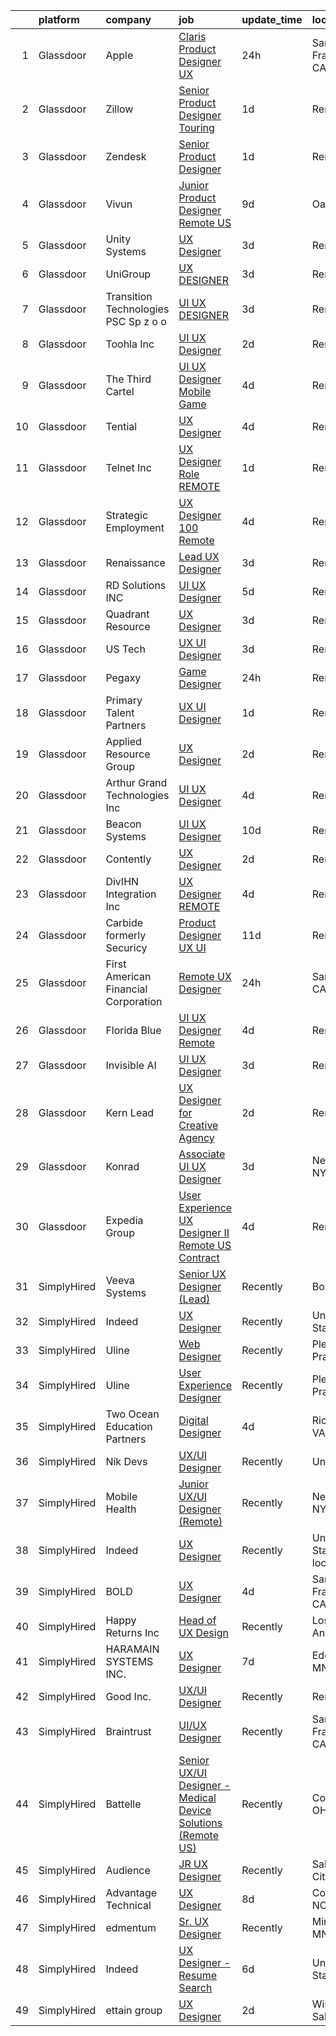 

|    | platform    | company                                | job                                                                                                                                                                                                                                                                                                                                                                                                                                                                                                                                                                                                                                                                                                                                                                                                                                                                                                                                                                                                                                                                                                                                                                                                                                                                   | update_time   | location                   |
|---:|:------------|:---------------------------------------|:----------------------------------------------------------------------------------------------------------------------------------------------------------------------------------------------------------------------------------------------------------------------------------------------------------------------------------------------------------------------------------------------------------------------------------------------------------------------------------------------------------------------------------------------------------------------------------------------------------------------------------------------------------------------------------------------------------------------------------------------------------------------------------------------------------------------------------------------------------------------------------------------------------------------------------------------------------------------------------------------------------------------------------------------------------------------------------------------------------------------------------------------------------------------------------------------------------------------------------------------------------------------|:--------------|:---------------------------|
|  1 | Glassdoor   | Apple                                  | [Claris Product Designer  UX ](https://www.glassdoor.com/partner/jobListing.htm?pos=120&ao=1136043&s=58&guid=000001834f63db708da07795a8f6a142&src=GD_JOB_AD&t=SR&vt=w&cs=1_a2ebe231&cb=1663484288170&jobListingId=1008146904379&jrtk=3-0-1gd7m7mshi6ha801-1gd7m7mt1kbm4800-67dfb014285ebe17-)                                                                                                                                                                                                                                                                                                                                                                                                                                                                                                                                                                                                                                                                                                                                                                                                                                                                                                                                                                         | 24h           | San Francisco, CA          |
|  2 | Glassdoor   | Zillow                                 | [Senior Product Designer   Touring](https://www.glassdoor.com/partner/jobListing.htm?pos=101&ao=1110586&s=58&guid=000001834f63db708da07795a8f6a142&src=GD_JOB_AD&t=SR&vt=w&cs=1_b3ad926d&cb=1663484288168&jobListingId=1008144325455&cpc=334ABAF5D42DC775&jrtk=3-0-1gd7m7mshi6ha801-1gd7m7mt1kbm4800-25b4449923a0cc8b--6NYlbfkN0ANMurRYyPEXg08u6OamUd1Mvhk-zhFSGYIZgoJR86UvYL2v6MoUqae-sD5DnU21vq2x4x0TjVY5_6jF6SD0zqbtHOtfMBwtjZLprNPTWx0qfwni1xMpV19dI_jSHlrzaIVjmCUR2X8Q_nxsAnYS7fB-aB2PRDThqx_8WXL0guR-qTh_w2dQrsFVsu_WvoZJKJuriNG4jDE2nLUXG-utR8qMVfGwxYdvkUTqctRlhYOoh1lC7x1lVmbUixZ7SFoR460yWkEJzgFZlSFIG5R6-1i561BrsCmGgi0FIzBTZAPq6z7qY1xdtCTBtOVcFKbVV6FmoQ2ReRi21fIUsZ2064GeJmO1KpvtH0Gvarx3_YfbAt55xrf1jIv-N_ZY8CI8F5618mfcrAX6Jn6o_ubMcBX1Ja3YXzJOrBpxFw5tJjhYlYD23T8QJ2-MKJxI1iaglMQgp2OHBS-EMa3-5PuiEmRO9dsf4vBxhCEB_aIDQe345v56i54UApZ7-PKFlEe-1BW4KEjbYE2eS9PiBJORzvfXykVva8rnVDyqWKjHXCQDBJcXukd2XGFccePwxkwV-R6SQ0VbJv2fOOD4Q0q9Owd_N_7xSyfMwtnx6ywoSqB-8w_4803mHA7oHyf-BFmik3ywp1umDwMPnzFBNmb2kGwF-MqDiWoMdQjf_FQQRDoTJzNhb90MqGqX9s9TfqAd4MP3a9jmr4PGKpBj1k9biFfDzQaZpK_fIhyXyFZkffYFb9PYVi5-bdnvBgebFjLbTn08ZV118MCcfdst_sZtytmBn1eqy2SIimTaK7Yh2zUNtGod9G1_qIjvl6IlGMkb3uOcYTZgZv5S7TOlpW6f610x8U-kvOdpSRyHOurQ8GdvzcwGnXUtLQyseU4mbq_Rpg%3D) | 1d            | Remote                     |
|  3 | Glassdoor   | Zendesk                                | [Senior Product Designer](https://www.glassdoor.com/partner/jobListing.htm?pos=127&ao=1136043&s=58&guid=000001834f63db708da07795a8f6a142&src=GD_JOB_AD&t=SR&vt=w&cs=1_1574c968&cb=1663484288170&jobListingId=1008146027679&jrtk=3-0-1gd7m7mshi6ha801-1gd7m7mt1kbm4800-5950959f8851b7d5-)                                                                                                                                                                                                                                                                                                                                                                                                                                                                                                                                                                                                                                                                                                                                                                                                                                                                                                                                                                              | 1d            | Remote                     |
|  4 | Glassdoor   | Vivun                                  | [Junior Product Designer  Remote  US ](https://www.glassdoor.com/partner/jobListing.htm?pos=117&ao=1136043&s=58&guid=000001834f63db708da07795a8f6a142&src=GD_JOB_AD&t=SR&vt=w&cs=1_d7c76ef7&cb=1663484288170&jobListingId=1008127814402&jrtk=3-0-1gd7m7mshi6ha801-1gd7m7mt1kbm4800-c9921c1d9ee7bd66-)                                                                                                                                                                                                                                                                                                                                                                                                                                                                                                                                                                                                                                                                                                                                                                                                                                                                                                                                                                 | 9d            | Oakland, CA                |
|  5 | Glassdoor   | Unity Systems                          | [UX Designer](https://www.glassdoor.com/partner/jobListing.htm?pos=124&ao=1136043&s=58&guid=000001834f63db708da07795a8f6a142&src=GD_JOB_AD&t=SR&vt=w&ea=1&cs=1_556348b9&cb=1663484288170&jobListingId=1008140153973&jrtk=3-0-1gd7m7mshi6ha801-1gd7m7mt1kbm4800-a74e59eb3bd2e763-)                                                                                                                                                                                                                                                                                                                                                                                                                                                                                                                                                                                                                                                                                                                                                                                                                                                                                                                                                                                     | 3d            | Remote                     |
|  6 | Glassdoor   | UniGroup                               | [UX DESIGNER](https://www.glassdoor.com/partner/jobListing.htm?pos=110&ao=1136043&s=58&guid=000001834f63db708da07795a8f6a142&src=GD_JOB_AD&t=SR&vt=w&ea=1&cs=1_a8a9017d&cb=1663484288169&jobListingId=1008139470113&jrtk=3-0-1gd7m7mshi6ha801-1gd7m7mt1kbm4800-48079228c1e38b6c-)                                                                                                                                                                                                                                                                                                                                                                                                                                                                                                                                                                                                                                                                                                                                                                                                                                                                                                                                                                                     | 3d            | Remote                     |
|  7 | Glassdoor   | Transition Technologies PSC Sp  z o  o | [UI UX DESIGNER](https://www.glassdoor.com/partner/jobListing.htm?pos=114&ao=1136043&s=58&guid=000001834f63db708da07795a8f6a142&src=GD_JOB_AD&t=SR&vt=w&cs=1_8e67c472&cb=1663484288169&jobListingId=1008139230292&jrtk=3-0-1gd7m7mshi6ha801-1gd7m7mt1kbm4800-56f404522e23ddcc-)                                                                                                                                                                                                                                                                                                                                                                                                                                                                                                                                                                                                                                                                                                                                                                                                                                                                                                                                                                                       | 3d            | Remote                     |
|  8 | Glassdoor   | Toohla Inc                             | [UI UX Designer](https://www.glassdoor.com/partner/jobListing.htm?pos=115&ao=1136043&s=58&guid=000001834f63db708da07795a8f6a142&src=GD_JOB_AD&t=SR&vt=w&ea=1&cs=1_6fd87f66&cb=1663484288169&jobListingId=1008143256104&jrtk=3-0-1gd7m7mshi6ha801-1gd7m7mt1kbm4800-6c29daa58f25bf74-)                                                                                                                                                                                                                                                                                                                                                                                                                                                                                                                                                                                                                                                                                                                                                                                                                                                                                                                                                                                  | 2d            | Remote                     |
|  9 | Glassdoor   | The Third Cartel                       | [UI UX Designer  Mobile Game ](https://www.glassdoor.com/partner/jobListing.htm?pos=118&ao=1136043&s=58&guid=000001834f63db708da07795a8f6a142&src=GD_JOB_AD&t=SR&vt=w&ea=1&cs=1_36e47e72&cb=1663484288170&jobListingId=1008137051268&jrtk=3-0-1gd7m7mshi6ha801-1gd7m7mt1kbm4800-711b9ff41fb34009-)                                                                                                                                                                                                                                                                                                                                                                                                                                                                                                                                                                                                                                                                                                                                                                                                                                                                                                                                                                    | 4d            | Remote                     |
| 10 | Glassdoor   | Tential                                | [UX Designer](https://www.glassdoor.com/partner/jobListing.htm?pos=103&ao=1110586&s=58&guid=000001834f63db708da07795a8f6a142&src=GD_JOB_AD&t=SR&vt=w&ea=1&cs=1_e151bbeb&cb=1663484288168&jobListingId=1008136768681&cpc=0FE1F5EA2BC84A01&jrtk=3-0-1gd7m7mshi6ha801-1gd7m7mt1kbm4800-42e4b26472316ca5--6NYlbfkN0D_VUMocHtM7-M2l7xhQCiQST1RW5dQjS02UsWe7tYaNAZWZWTzZ6bpJTAOxr1kLZr3xpXayfLm4yei9LuY9o9VpOxD5-TI9ih1PFX9RuCyBgsaXBjuBaoEGRkvWtyx0p0KaxSUMjMhkeY4uIw0Ppbki8B2tEQ527hgWe6nWlGvq0HlKZmQ59BzWZzAStSGL-YvBNwdGpZYTdsE1m51RP_Prc_LYVGPczB0KR01dkmzU3vclqJfNTPP8mp9KDBKiYWMxr_92WIWdOnsINT0nVbyxYORLC7caWObmVhbDM1irdAogACQ18VuegJW99h93AUUyInbCXw_vo1ykpY4qRMOU2lNL_woysaJdc6cxViTZZRBzVXPiy2SVWVAYPthf-P5Q2HdQVcmnVVWNNLW8Zl2bvozmpj94zIw0SHBwWejOOGpzX8UA5k0m4xh7Cju7I6rPxJxtjJDZGsZNl8sdc7GfeFxKRv4Y8TzT7PA9vSG1UHYV-1i4Ur9NfGy4wjzEzT_G1NvIsAr72I9--OT7GGt)                                                                                                                                                                                                                                                                                                                                                                                                | 4d            | Remote                     |
| 11 | Glassdoor   | Telnet Inc                             | [UX Designer Role             REMOTE](https://www.glassdoor.com/partner/jobListing.htm?pos=121&ao=1136043&s=58&guid=000001834f63db708da07795a8f6a142&src=GD_JOB_AD&t=SR&vt=w&ea=1&cs=1_0cc3aa90&cb=1663484288170&jobListingId=1008144896830&jrtk=3-0-1gd7m7mshi6ha801-1gd7m7mt1kbm4800-67efb0764bb2c10d-)                                                                                                                                                                                                                                                                                                                                                                                                                                                                                                                                                                                                                                                                                                                                                                                                                                                                                                                                                             | 1d            | Remote                     |
| 12 | Glassdoor   | Strategic Employment                   | [UX Designer   100  Remote](https://www.glassdoor.com/partner/jobListing.htm?pos=102&ao=1110586&s=58&guid=000001834f63db708da07795a8f6a142&src=GD_JOB_AD&t=SR&vt=w&ea=1&cs=1_416b833c&cb=1663484288168&jobListingId=1008137766632&cpc=A65DF3A704A48F9B&jrtk=3-0-1gd7m7mshi6ha801-1gd7m7mt1kbm4800-d2518091f77dc495--6NYlbfkN0CLSf-jfoHigW1cBjtGRtm6_23EvXrANN9AHlQMkGJBi-HdtNOOcaQbCOUJzBwClh9UtAwD2k8FEfSwNqy_Upyq70Evp5tSKG0UP9ez9tZ_oUxr7we2plhRvRFHYgaqhJLAvqyFhIKWYZuM1uIY8rDtnTWSzLxSJgjgjHK6BNEhnuocKvqDADkSHusUbCcqlGQa79F0aWP7esXbzkFSe9T3Q2r9Mvvci5HkgXZhh36RTanTg_6TN0W9CkIQ2DPO4FojakTPsUerqqiT-KpQbz3ZDntxVQ87mHv5y0iSDmvFZvZV1KVWxlVpDISHx0kwTFhxIENHbK5mX9b73yfZtJkmus7TKZc4FfaoN67WkqZq50lMnvTlWDVXEdicOJq4Je_jA7oT_aP37BK7HF7IyaPb-vZ1abemW6WsjLXJnSVtd8kf_48NXFprtc3-RY213GQdqnrNM0eraSpTFyuktEaKDz5YZcYkHG080O2TeTpm0IS2HCRTeQAMgLfkopDgWJF00OVqUJGwK7jnzPGE5ehNWGUFRa1-GKkyCpA33FL0-iCpAOBz7F3qSRKfwI-zDsE%3D)                                                                                                                                                                                                                                                                                                                                    | 4d            | Remote                     |
| 13 | Glassdoor   | Renaissance                            | [Lead UX Designer](https://www.glassdoor.com/partner/jobListing.htm?pos=125&ao=1136043&s=58&guid=000001834f63db708da07795a8f6a142&src=GD_JOB_AD&t=SR&vt=w&cs=1_3c286cf9&cb=1663484288170&jobListingId=1008141033706&jrtk=3-0-1gd7m7mshi6ha801-1gd7m7mt1kbm4800-39993c06bd0d3a03-)                                                                                                                                                                                                                                                                                                                                                                                                                                                                                                                                                                                                                                                                                                                                                                                                                                                                                                                                                                                     | 3d            | Remote                     |
| 14 | Glassdoor   | RD Solutions INC                       | [UI UX Designer](https://www.glassdoor.com/partner/jobListing.htm?pos=108&ao=1136043&s=58&guid=000001834f63db708da07795a8f6a142&src=GD_JOB_AD&t=SR&vt=w&ea=1&cs=1_e8960811&cb=1663484288169&jobListingId=1008133764165&jrtk=3-0-1gd7m7mshi6ha801-1gd7m7mt1kbm4800-92f9e51ec1c38cf6-)                                                                                                                                                                                                                                                                                                                                                                                                                                                                                                                                                                                                                                                                                                                                                                                                                                                                                                                                                                                  | 5d            | Remote                     |
| 15 | Glassdoor   | Quadrant Resource                      | [UX Designer](https://www.glassdoor.com/partner/jobListing.htm?pos=122&ao=1136043&s=58&guid=000001834f63db708da07795a8f6a142&src=GD_JOB_AD&t=SR&vt=w&ea=1&cs=1_0b19bcef&cb=1663484288170&jobListingId=1008140455115&jrtk=3-0-1gd7m7mshi6ha801-1gd7m7mt1kbm4800-6d61f2aed4f828ca-)                                                                                                                                                                                                                                                                                                                                                                                                                                                                                                                                                                                                                                                                                                                                                                                                                                                                                                                                                                                     | 3d            | Remote                     |
| 16 | Glassdoor   | US Tech                                | [UX UI Designer](https://www.glassdoor.com/partner/jobListing.htm?pos=128&ao=1136043&s=58&guid=000001834f63db708da07795a8f6a142&src=GD_JOB_AD&t=SR&vt=w&ea=1&cs=1_ce67d67a&cb=1663484288170&jobListingId=1008139152851&jrtk=3-0-1gd7m7mshi6ha801-1gd7m7mt1kbm4800-7825a9331247a0e2-)                                                                                                                                                                                                                                                                                                                                                                                                                                                                                                                                                                                                                                                                                                                                                                                                                                                                                                                                                                                  | 3d            | Remote                     |
| 17 | Glassdoor   | Pegaxy                                 | [Game Designer](https://www.glassdoor.com/partner/jobListing.htm?pos=130&ao=1136043&s=58&guid=000001834f63db708da07795a8f6a142&src=GD_JOB_AD&t=SR&vt=w&ea=1&cs=1_8b306155&cb=1663484288171&jobListingId=1008146472001&jrtk=3-0-1gd7m7mshi6ha801-1gd7m7mt1kbm4800-91bb9598932d40e7-)                                                                                                                                                                                                                                                                                                                                                                                                                                                                                                                                                                                                                                                                                                                                                                                                                                                                                                                                                                                   | 24h           | Remote                     |
| 18 | Glassdoor   | Primary Talent Partners                | [UX UI Designer](https://www.glassdoor.com/partner/jobListing.htm?pos=106&ao=1110586&s=58&guid=000001834f63db708da07795a8f6a142&src=GD_JOB_AD&t=SR&vt=w&ea=1&cs=1_1f94db76&cb=1663484288168&jobListingId=1008144947166&jrtk=3-0-1gd7m7mshi6ha801-1gd7m7mt1kbm4800-91ffc6bd8fb51a09--6NYlbfkN0DOCvLQenlXS7fh3AEEtPwhntZQnPW7UfiJ0vyM-Z38ZvlXuLrJoooXtLfzu_Vlecy8CRAjdHKzC5p0LylY5OzMDbmAYfVZU2ig8qV6POKc8quD6w2MZQdHtaPLLXvbIClcK6G71leAssC4q3t-6ffW-wJIvcyYiXGp3Loz6wlhJ48vVZbOvayEWgGzXLB6sWg2VMlcAVtYO55Oog1giPbg_gtlMoRR5x23Vi2Y6IwquZ24nGglhqhDAuAJWw3028Na3RqUJPLxsEdyvOfAwzkC-Kbtcpyu-Mk2iYeJCp3TbP9pJm5Ml6zgQTjkrt_7eCUdD86Vxj2uLl-3sTsrWRNYDV8wHRrBJw1I-Un8l1MkhqtsmIlZFqzz1WGnIhh6xFPsfR6pwcpufu5NfNBk0tq-ebJjsVugzhSWKI7bNTsM70WqvAknGir_LK-AY9hbgokGg4g9uP_sXoe6622WWAUKDqihToXl9kSx7qV0WWptci0sBVhypGwNeoy-v0hOIXN6PgNFoZTiXw%3D%3D)                                                                                                                                                                                                                                                                                                                                                                                                                      | 1d            | Remote                     |
| 19 | Glassdoor   | Applied Resource Group                 | [UX Designer](https://www.glassdoor.com/partner/jobListing.htm?pos=104&ao=1110586&s=58&guid=000001834f63db708da07795a8f6a142&src=GD_JOB_AD&t=SR&vt=w&ea=1&cs=1_58feae3b&cb=1663484288169&jobListingId=1008142151925&cpc=AC285F3A3ECA6BB0&jrtk=3-0-1gd7m7mshi6ha801-1gd7m7mt1kbm4800-dbfb7d5a4180b012--6NYlbfkN0DPzcfDQ9fWfjulpa0UDf03bIveiaHFWAJRfRt_PX0ZF7GIuyBWnA6X92kwZvRj9Xsv1WSkEzt8EXN5KgZ5BKxNEn26HxmjYWLPxNEmZXhPcHo7eQQuEiuxrj0MaMFe3f7DTuU2BjialrMmYJXtmXiusGvIJTQXD0ixIHXlZC65ImcSH9GPKS68kHGNnr_L19icJHNlnFij4YGa6mXm9Km6kDOh70-OxKF5NJGMRcwygWwJrXC6Eb6Zf6M-SBoDWEIhxu2Ht9PaGydNtrwcTBothrd6X3NCqsXUCnB9ObwCh71-J-Q-fG7Y-CdtnpbFXmiKi5ffMnSkqJdSWh4jxH_37nU9Mi6pXXqGXuk5vBb-pT3RpOWHYG3AfyO4dZIWAkThVWw6W3-YjKCzmURxhzR5M1slQ64xXhH_KOBRxwx_paaLsIPcIw76wa0Imcx7zJSn4Zry7FKTQLYsP9oetrRuzLNIrbxCHjiMFpcs9NUEUloAS315uWVQaYa0lZ6oOKrTuczBkeLA1QNa0KrpGRkAsRWucxmPiCva9BoWE_Xh4A%3D%3D)                                                                                                                                                                                                                                                                                                                                                                    | 2d            | Remote                     |
| 20 | Glassdoor   | Arthur Grand Technologies Inc          | [UI UX Designer](https://www.glassdoor.com/partner/jobListing.htm?pos=107&ao=1136043&s=58&guid=000001834f63db708da07795a8f6a142&src=GD_JOB_AD&t=SR&vt=w&ea=1&cs=1_d0b3b1b9&cb=1663484288169&jobListingId=1008136703832&jrtk=3-0-1gd7m7mshi6ha801-1gd7m7mt1kbm4800-3b60026b68150a56-)                                                                                                                                                                                                                                                                                                                                                                                                                                                                                                                                                                                                                                                                                                                                                                                                                                                                                                                                                                                  | 4d            | Remote                     |
| 21 | Glassdoor   | Beacon Systems                         | [UI UX Designer](https://www.glassdoor.com/partner/jobListing.htm?pos=113&ao=1136043&s=58&guid=000001834f63db708da07795a8f6a142&src=GD_JOB_AD&t=SR&vt=w&ea=1&cs=1_e0695ba9&cb=1663484288169&jobListingId=1008123454359&jrtk=3-0-1gd7m7mshi6ha801-1gd7m7mt1kbm4800-df074d49c4572ff4-)                                                                                                                                                                                                                                                                                                                                                                                                                                                                                                                                                                                                                                                                                                                                                                                                                                                                                                                                                                                  | 10d           | Remote                     |
| 22 | Glassdoor   | Contently                              | [UX Designer](https://www.glassdoor.com/partner/jobListing.htm?pos=129&ao=1136043&s=58&guid=000001834f63db708da07795a8f6a142&src=GD_JOB_AD&t=SR&vt=w&ea=1&cs=1_6752c1a9&cb=1663484288171&jobListingId=1008142623179&jrtk=3-0-1gd7m7mshi6ha801-1gd7m7mt1kbm4800-cea948733ecdd8a6-)                                                                                                                                                                                                                                                                                                                                                                                                                                                                                                                                                                                                                                                                                                                                                                                                                                                                                                                                                                                     | 2d            | Remote                     |
| 23 | Glassdoor   | DivIHN Integration  Inc                | [UX Designer  REMOTE ](https://www.glassdoor.com/partner/jobListing.htm?pos=105&ao=1110586&s=58&guid=000001834f63db708da07795a8f6a142&src=GD_JOB_AD&t=SR&vt=w&ea=1&cs=1_2cdc0375&cb=1663484288169&jobListingId=1008136856603&cpc=8795CF9063CD573D&jrtk=3-0-1gd7m7mshi6ha801-1gd7m7mt1kbm4800-d49690905c7f7b4b--6NYlbfkN0BJ3u6qF2wc9ICgZlvsKuNbbLBNkh5ZBfvXb2PoA2N6Q167jZcvFJgUYQitahDww1tbm_Pe5K2A69NmPtpIGt8Y-GmNd8_le7Dol7KnHiNsxmoLTZ_wk7y5Lhe8QC-oj5G_dbIIv086SZeZfeBRTxsca9GvM_MwByNhM2IkdhqpdrIAw09r1YnxZ5cEQpplpkv2HS6rTxRJcO-gYj6xk2CQPSXk-nIxsmsCJ89bJQ9oPI83WUPz65URHxajceR6G2j6Vk3K94Y0Q_SODxdfTGAK3dmtl86RUHwx8Sw-PL82ZoyXmDpOCWslwakPQugdsp5ssrAgX_b8a_LWwt0beVt7L2D-RXdqfTPgx95C3uB4UxQfCkKh5JJYYWNfv9yzR8LOJwLews5CM1OvNXjbW1GivE5ZDuaLhx7gze39odeN2t15S4GBgGCJte5NtDsRgt9WvmGjzaLNUu-g7rkJlOaJ_SeSJMBMWSywqQDKvPqqvDlt5YRq0a8cSm3dTTIdOXk%3D)                                                                                                                                                                                                                                                                                                                                                                                                         | 4d            | Remote                     |
| 24 | Glassdoor   | Carbide  formerly Securicy             | [Product Designer  UX UI ](https://www.glassdoor.com/partner/jobListing.htm?pos=123&ao=1136043&s=58&guid=000001834f63db708da07795a8f6a142&src=GD_JOB_AD&t=SR&vt=w&ea=1&cs=1_f486b72a&cb=1663484288170&jobListingId=1008121439607&jrtk=3-0-1gd7m7mshi6ha801-1gd7m7mt1kbm4800-d13a311e168c1bb2-)                                                                                                                                                                                                                                                                                                                                                                                                                                                                                                                                                                                                                                                                                                                                                                                                                                                                                                                                                                        | 11d           | Remote                     |
| 25 | Glassdoor   | First American Financial Corporation   | [Remote   UX Designer](https://www.glassdoor.com/partner/jobListing.htm?pos=109&ao=1136043&s=58&guid=000001834f63db708da07795a8f6a142&src=GD_JOB_AD&t=SR&vt=w&cs=1_facb0f0f&cb=1663484288169&jobListingId=1008146313779&jrtk=3-0-1gd7m7mshi6ha801-1gd7m7mt1kbm4800-61df05c1ca215d9e-)                                                                                                                                                                                                                                                                                                                                                                                                                                                                                                                                                                                                                                                                                                                                                                                                                                                                                                                                                                                 | 24h           | Santa Ana, CA              |
| 26 | Glassdoor   | Florida Blue                           | [UI UX Designer  Remote ](https://www.glassdoor.com/partner/jobListing.htm?pos=116&ao=1136043&s=58&guid=000001834f63db708da07795a8f6a142&src=GD_JOB_AD&t=SR&vt=w&cs=1_5a727759&cb=1663484288169&jobListingId=1008137743964&jrtk=3-0-1gd7m7mshi6ha801-1gd7m7mt1kbm4800-a8588590757e08f8-)                                                                                                                                                                                                                                                                                                                                                                                                                                                                                                                                                                                                                                                                                                                                                                                                                                                                                                                                                                              | 4d            | Remote                     |
| 27 | Glassdoor   | Invisible AI                           | [UI UX Designer](https://www.glassdoor.com/partner/jobListing.htm?pos=119&ao=1136043&s=58&guid=000001834f63db708da07795a8f6a142&src=GD_JOB_AD&t=SR&vt=w&ea=1&cs=1_6c7ba5b2&cb=1663484288170&jobListingId=1008140520446&jrtk=3-0-1gd7m7mshi6ha801-1gd7m7mt1kbm4800-62659ff73014bcef-)                                                                                                                                                                                                                                                                                                                                                                                                                                                                                                                                                                                                                                                                                                                                                                                                                                                                                                                                                                                  | 3d            | Remote                     |
| 28 | Glassdoor   | Kern   Lead                            | [UX Designer for Creative Agency](https://www.glassdoor.com/partner/jobListing.htm?pos=112&ao=1136043&s=58&guid=000001834f63db708da07795a8f6a142&src=GD_JOB_AD&t=SR&vt=w&ea=1&cs=1_118acacd&cb=1663484288169&jobListingId=1008142273321&jrtk=3-0-1gd7m7mshi6ha801-1gd7m7mt1kbm4800-5fd4f90308c228b6-)                                                                                                                                                                                                                                                                                                                                                                                                                                                                                                                                                                                                                                                                                                                                                                                                                                                                                                                                                                 | 2d            | Remote                     |
| 29 | Glassdoor   | Konrad                                 | [Associate UI UX Designer](https://www.glassdoor.com/partner/jobListing.htm?pos=126&ao=1136043&s=58&guid=000001834f63db708da07795a8f6a142&src=GD_JOB_AD&t=SR&vt=w&cs=1_f881aa84&cb=1663484288170&jobListingId=1008139891861&jrtk=3-0-1gd7m7mshi6ha801-1gd7m7mt1kbm4800-56820b5fcda29d86-)                                                                                                                                                                                                                                                                                                                                                                                                                                                                                                                                                                                                                                                                                                                                                                                                                                                                                                                                                                             | 3d            | New York, NY               |
| 30 | Glassdoor   | Expedia Group                          | [User Experience  UX  Designer II   Remote  US   Contract ](https://www.glassdoor.com/partner/jobListing.htm?pos=111&ao=1136043&s=58&guid=000001834f63db708da07795a8f6a142&src=GD_JOB_AD&t=SR&vt=w&ea=1&cs=1_3be8256b&cb=1663484288169&jobListingId=1008136524429&jrtk=3-0-1gd7m7mshi6ha801-1gd7m7mt1kbm4800-0fe08b22507e298b-)                                                                                                                                                                                                                                                                                                                                                                                                                                                                                                                                                                                                                                                                                                                                                                                                                                                                                                                                       | 4d            | Remote                     |
| 31 | SimplyHired | Veeva Systems                          | [Senior UX Designer (Lead)](https://www.simplyhired.com/job/zotqg0LNyggwCvIVEN0GQD5X9uMwPE4Ruxm9_8sypuf_l-NU82U_IQ?q=ux+designer)                                                                                                                                                                                                                                                                                                                                                                                                                                                                                                                                                                                                                                                                                                                                                                                                                                                                                                                                                                                                                                                                                                                                     | Recently      | Boston, MA                 |
| 32 | SimplyHired | Indeed                                 | [UX Designer](https://www.simplyhired.com/job/URziMhrNTaKa1PLKfIfrhF-GuRmaj4gn2FhVHZfhBU3tWsV0R0J4dw?q=ux+designer)                                                                                                                                                                                                                                                                                                                                                                                                                                                                                                                                                                                                                                                                                                                                                                                                                                                                                                                                                                                                                                                                                                                                                   | Recently      | United States              |
| 33 | SimplyHired | Uline                                  | [Web Designer](https://www.simplyhired.com/job/kI5kUAq-InikRw-9L7E4f0451pjqb3sKTzg2rEtjPg4g-FlQB3FIdQ?q=ux+designer)                                                                                                                                                                                                                                                                                                                                                                                                                                                                                                                                                                                                                                                                                                                                                                                                                                                                                                                                                                                                                                                                                                                                                  | Recently      | Pleasant Prairie, WI       |
| 34 | SimplyHired | Uline                                  | [User Experience Designer](https://www.simplyhired.com/job/BFKsGUZ_8glhzoJwRaaSfKLYyIkYaw2tfvlyS29xvZk9yj6mHPA1lg?q=ux+designer)                                                                                                                                                                                                                                                                                                                                                                                                                                                                                                                                                                                                                                                                                                                                                                                                                                                                                                                                                                                                                                                                                                                                      | Recently      | Pleasant Prairie, WI       |
| 35 | SimplyHired | Two Ocean Education Partners           | [Digital Designer](https://www.simplyhired.com/job/DFR_hWlm-M0ZL_xiBPlm1UgVrlbX8NkPqdTwWBFOJFHq0bT6DhH_1Q?q=ux+designer)                                                                                                                                                                                                                                                                                                                                                                                                                                                                                                                                                                                                                                                                                                                                                                                                                                                                                                                                                                                                                                                                                                                                              | 4d            | Richmond, VA               |
| 36 | SimplyHired | Nik Devs                               | [UX/UI Designer](https://www.simplyhired.com/job/z4SCpsM-O491rgU_n2w8YQUl7bpUPYJMLdjJV3ZvR4CMqI38oklPMA?q=ux+designer)                                                                                                                                                                                                                                                                                                                                                                                                                                                                                                                                                                                                                                                                                                                                                                                                                                                                                                                                                                                                                                                                                                                                                | Recently      | United, WV                 |
| 37 | SimplyHired | Mobile Health                          | [Junior UX/UI Designer (Remote)](https://www.simplyhired.com/job/mlVdahn8FjO62I5x3mZ2d_XAvtoB0Q8szhCMLax2laGAPJg_zjkWOA?q=ux+designer)                                                                                                                                                                                                                                                                                                                                                                                                                                                                                                                                                                                                                                                                                                                                                                                                                                                                                                                                                                                                                                                                                                                                | Recently      | New York, NY               |
| 38 | SimplyHired | Indeed                                 | [UX Designer](https://www.simplyhired.com/job/URziMhrNTaKa1PLKfIfrhF-GuRmaj4gn2FhVHZfhBU3tWsV0R0J4dw?q=ux+designer)                                                                                                                                                                                                                                                                                                                                                                                                                                                                                                                                                                                                                                                                                                                                                                                                                                                                                                                                                                                                                                                                                                                                                   | Recently      | United States +2 locations |
| 39 | SimplyHired | BOLD                                   | [UX Designer](https://www.simplyhired.com/job/dKn1DO5RguTuEb_PCmo1_LBdiBCKjjDbzm_1ywkyYS6NUZ5_i0Dqbw?q=ux+designer)                                                                                                                                                                                                                                                                                                                                                                                                                                                                                                                                                                                                                                                                                                                                                                                                                                                                                                                                                                                                                                                                                                                                                   | 4d            | San Francisco, CA          |
| 40 | SimplyHired | Happy Returns Inc                      | [Head of UX Design](https://www.simplyhired.com/job/eOuXi403Ah_XkIndcqbcOHfbj-9upRnCBZFyp_sLA8pUZCNIFBKfkQ?q=ux+designer)                                                                                                                                                                                                                                                                                                                                                                                                                                                                                                                                                                                                                                                                                                                                                                                                                                                                                                                                                                                                                                                                                                                                             | Recently      | Los Angeles, CA            |
| 41 | SimplyHired | HARAMAIN SYSTEMS INC.                  | [UX Designer](https://www.simplyhired.com/job/Rv-wDZYXHCO1BmlL0fvvhDUcNJ-DCgL7W6BK0HeKInlwjHGicdhMDg?q=ux+designer)                                                                                                                                                                                                                                                                                                                                                                                                                                                                                                                                                                                                                                                                                                                                                                                                                                                                                                                                                                                                                                                                                                                                                   | 7d            | Eden Prairie, MN           |
| 42 | SimplyHired | Good Inc.                              | [UX/UI Designer](https://www.simplyhired.com/job/HvE6aCFPM-zFV3idodQwFUBkCWe1HEIKTwH6kF4p00XmzWxjSwQ6sw?q=ux+designer)                                                                                                                                                                                                                                                                                                                                                                                                                                                                                                                                                                                                                                                                                                                                                                                                                                                                                                                                                                                                                                                                                                                                                | Recently      | Remote                     |
| 43 | SimplyHired | Braintrust                             | [UI/UX Designer](https://www.simplyhired.com/job/KAbMwGIqFXynC8eKgB6mvqU_wTu2eBN9L5PNbrnQ_55DX48C8c2y7g?q=ux+designer)                                                                                                                                                                                                                                                                                                                                                                                                                                                                                                                                                                                                                                                                                                                                                                                                                                                                                                                                                                                                                                                                                                                                                | Recently      | San Francisco, CA          |
| 44 | SimplyHired | Battelle                               | [Senior UX/UI Designer - Medical Device Solutions (Remote US)](https://www.simplyhired.com/job/6BVqH7iBsSK5vomQZonaGuHlIzqlhBKgxKd9wCH9Ok5xVYSW8MXSVA?q=ux+designer)                                                                                                                                                                                                                                                                                                                                                                                                                                                                                                                                                                                                                                                                                                                                                                                                                                                                                                                                                                                                                                                                                                  | Recently      | Columbus, OH               |
| 45 | SimplyHired | Audience                               | [JR UX Designer](https://www.simplyhired.com/job/uSScsrcTnIA8lJjfMFqGCXHJp_ebSXt9bJqmJSpcDDD9m7-NKwOw-w?q=ux+designer)                                                                                                                                                                                                                                                                                                                                                                                                                                                                                                                                                                                                                                                                                                                                                                                                                                                                                                                                                                                                                                                                                                                                                | Recently      | Salt Lake City, UT         |
| 46 | SimplyHired | Advantage Technical                    | [UX Designer](https://www.simplyhired.com/job/4e3E8l0oxRBoxSg1nzuO6hYiSnCt5wP3F6TRsXKSR890qcq_5uuYHA?q=ux+designer)                                                                                                                                                                                                                                                                                                                                                                                                                                                                                                                                                                                                                                                                                                                                                                                                                                                                                                                                                                                                                                                                                                                                                   | 8d            | Concord, NC                |
| 47 | SimplyHired | edmentum                               | [Sr. UX Designer](https://www.simplyhired.com/job/NYqSe35KKRBbTHJ6wtqxh7DfitfGxiXzcx6DKN_qtzJnUDQydd3yFw?q=ux+designer)                                                                                                                                                                                                                                                                                                                                                                                                                                                                                                                                                                                                                                                                                                                                                                                                                                                                                                                                                                                                                                                                                                                                               | Recently      | Minneapolis, MN            |
| 48 | SimplyHired | Indeed                                 | [UX Designer - Resume Search](https://www.simplyhired.com/job/yn4080xmZjAqAaSLXH4G_KNhIhFGZtfWL5c6E9yG-hMC6t-UUWnNaA?q=ux+designer)                                                                                                                                                                                                                                                                                                                                                                                                                                                                                                                                                                                                                                                                                                                                                                                                                                                                                                                                                                                                                                                                                                                                   | 6d            | United States              |
| 49 | SimplyHired | ettain group                           | [UX Designer](https://www.simplyhired.com/job/EH-Ouzy-tsCQed3rvnNjCm4AU9lonPfEA0zVD7fQfmeGfAtd6I0aqw?q=ux+designer)                                                                                                                                                                                                                                                                                                                                                                                                                                                                                                                                                                                                                                                                                                                                                                                                                                                                                                                                                                                                                                                                                                                                                   | 2d            | Winston-Salem, NC          |
